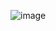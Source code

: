 ![image](https://user-images.githubusercontent.com/6346145/101976741-39b45a00-3c16-11eb-8a15-7ad2f54e3338.png)
